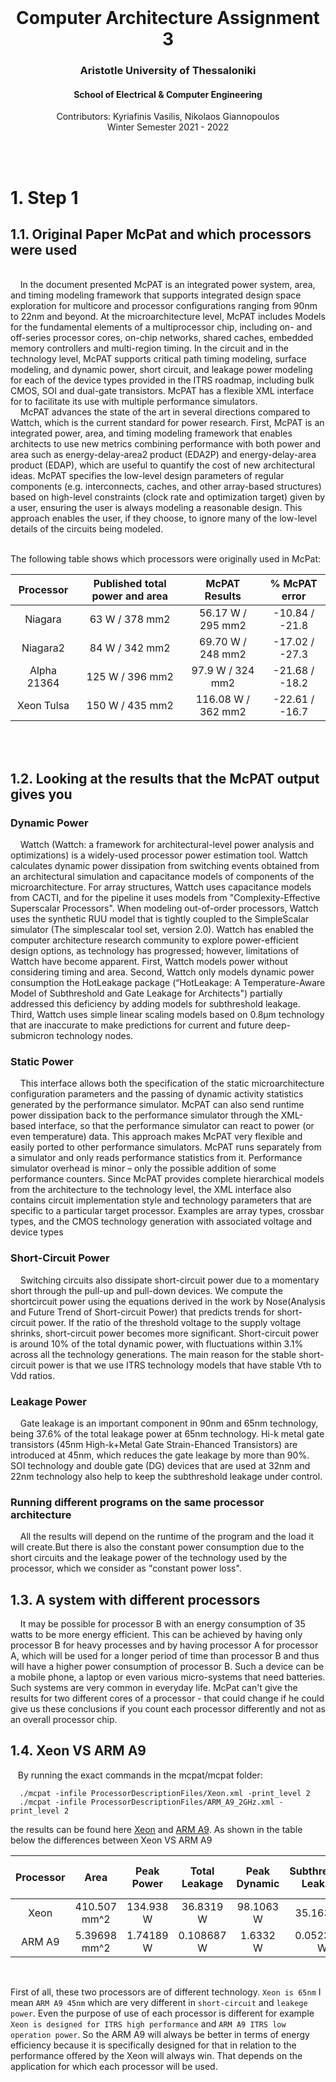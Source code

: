 <div id="top"></div>

<br />
<div align="center">
  <h1 align="center">Computer Architecture Assignment 3</h1>
  <h3 align="center">Aristotle University of Thessaloniki</h3>
  <h4 align="center">School of Electrical & Computer Engineering</h4>
  <p align="center">
    Contributors: Kyriafinis Vasilis, Nikolaos Giannopoulos
    <br />
    Winter Semester 2021 - 2022
    <br />
    <br />
  </p>
</div>
<br />


# 1. Step 1
## 1.1. Original Paper McPat and which processors were used
<br />
&nbsp;&nbsp;&nbsp;&nbsp;In the document presented McPAT is an integrated power system, area, and timing modeling framework that supports integrated design space exploration for multicore and processor configurations ranging from 90nm to 22nm and beyond. At the microarchitecture level, McPAT includes Models for the fundamental elements of a multiprocessor chip, including on- and off-series processor cores,
on-chip networks, shared caches, embedded memory controllers and multi-region timing. In the circuit and in the technology level, McPAT supports critical path timing modeling, surface modeling, and dynamic power, short circuit, and leakage power modeling for each of the device types provided in the ITRS roadmap, including bulk CMOS, SOI and dual-gate transistors. McPAT has a flexible XML interface for to facilitate its use with multiple performance simulators. <br />
&nbsp;&nbsp;&nbsp;&nbsp;McPAT advances the state of the art in several directions compared to Wattch, which is the current standard for power research. First, McPAT is an integrated power, area, and timing modeling framework that enables architects to use new metrics combining performance with both power and area such as energy-delay-area2 product (EDA2P) and energy-delay-area product (EDAP), which are useful to quantify the cost of new architectural ideas. McPAT specifies the low-level design parameters of regular components (e.g. interconnects, caches, and other array-based structures) based on high-level constraints (clock rate and optimization target) given by a user, ensuring the user is always modeling a reasonable design. This approach enables the user, if they choose, to ignore many of the low-level details of the circuits being modeled. <br />
<br />

The following table shows which processors were originally used in McPat:

| Processor | Published total power and area | McPAT Results | % McPAT error |
| :--------: | :--------------------: | :-------------------: | :-----------: |
|  Niagara  | 63 W / 378 mm2 | 56.17 W / 295 mm2  | -10.84 / -21.8 |
|  Niagara2   | 84 W / 342 mm2 | 69.70 W / 248 mm2 | -17.02 / -27.3 |
| Alpha 21364  | 125 W / 396 mm2 | 97.9 W / 324 mm2 | -21.68 / -18.2 |
| Xeon Tulsa  | 150 W / 435 mm2 | 116.08 W / 362 mm2 | -22.61 / -16.7 |

<br />
<br />

## 1.2. Looking at the results that the McPAT output gives you

### Dynamic Power
&nbsp;&nbsp;&nbsp;&nbsp;Wattch (Wattch: a framework for architectural-level power analysis and optimizations) is a widely-used processor power estimation tool. Wattch calculates dynamic power dissipation from switching events obtained from an architectural simulation and capacitance models of components of the microarchitecture. For array structures, Wattch uses capacitance models from CACTI, and for the pipeline it uses models from "Complexity-Effective Superscalar Processors".
When modeling out-of-order processors, Wattch uses the synthetic RUU model that is tightly coupled to the SimpleScalar simulator (The simplescalar tool
set, version 2.0). Wattch has enabled the computer architecture research community to explore power-efficient design options, as technology has progressed; however, limitations of Wattch have become apparent. First, Wattch models power without considering timing and area. Second, Wattch only models dynamic power consumption the HotLeakage package (“HotLeakage: A Temperature-Aware Model of Subthreshold and Gate Leakage for Architects") partially addressed this deficiency by adding models for subthreshold leakage. Third, Wattch uses simple linear scaling models based on 0.8μm technology that are inaccurate to make predictions for current and future deep-submicron technology nodes.

### Static Power
&nbsp;&nbsp;&nbsp;&nbsp;This interface allows both the specification of the static microarchitecture configuration parameters and the passing of dynamic activity statistics generated by the performance simulator. McPAT can also send runtime power dissipation back to the performance simulator through the XML-based interface, so that the performance simulator can react to power (or even temperature) data. This approach makes McPAT very flexible and easily ported to other performance simulators. McPAT runs separately from a simulator and only reads performance statistics from it. Performance simulator overhead is minor – only the possible addition of some performance counters. Since McPAT provides complete hierarchical models from the architecture to the technology level, the XML interface also contains circuit implementation style and technology parameters that are specific to a particular target processor. Examples are array types, crossbar types, and the CMOS technology generation with associated voltage and device types

### Short-Circuit Power
&nbsp;&nbsp;&nbsp;&nbsp;Switching circuits also dissipate short-circuit power due to a momentary short through the pull-up and pull-down devices. We compute the shortcircuit power using the equations derived in the work by Nose(Analysis and Future Trend of Short-circuit Power) that predicts trends for short-circuit power. If the ratio of the threshold voltage to the supply voltage shrinks, short-circuit power becomes more significant. Short-circuit power is around 10% of the total dynamic power, with fluctuations within 3.1% across all the technology generations. The main reason for the stable short-circuit power is that we use ITRS technology models that have stable Vth to Vdd ratios.

### Leakage Power
&nbsp;&nbsp;&nbsp;&nbsp;Gate leakage is an important component in 90nm and 65nm technology, being 37.6% of the total leakage power at 65nm technology.
Hi-k metal gate transistors (45nm High-k+Metal Gate Strain-Ehanced Transistors) are introduced at 45nm, which reduces the gate leakage by more than 90%. SOI technology and double gate (DG) devices that are used at 32nm and 22nm technology also help to keep the subthreshold leakage under control.

### Running different programs on the same processor architecture
&nbsp;&nbsp;&nbsp;&nbsp;All the results will depend on the runtime of the program and the load it will create.But there is also the constant power consumption due to the short circuits and the leakage power of the technology used by the processor, which we consider as "constant power loss".

## 1.3. A system with different processors
&nbsp;&nbsp;&nbsp;&nbsp;It may be possible for processor B with an energy consumption of 35 watts to be more energy efficient. This can be achieved by having only processor B for heavy processes and by having processor A for processor A, which will be used for a longer period of time than processor B and thus will have a higher power consumption of processor B. Such a device can be a mobile phone, a laptop or even various micro-systems that need batteries. Such systems are very common in everyday life. McPat can't give the results for two different cores of a processor - that could change if he could give us these conclusions if you count each processor differently and not as an overall processor chip.

## 1.4. Xeon VS ARM A9

&nbsp;&nbsp; By running the exact commands in the mcpat/mcpat folder:

      ./mcpat -infile ProcessorDescriptionFiles/Xeon.xml -print_level 2
      ./mcpat -infile ProcessorDescriptionFiles/ARM_A9_2GHz.xml -print_level 2

the results can be found here [Xeon](path) and [ARM A9](path2). As shown in the table below the differences between Xeon VS ARM A9

| Processor | Area | Peak Power | Total Leakage | Peak Dynamic | Subthreshold Leakage | Gate Leakage | Runtime Dynamic | Subthreshold Leakage with power gating |
| :--------: | :--------------------: | :-------------------: | :-----------: | :-----------: | :-----------: | :-----------: | :-----------: | :-----------: |
| Xeon | 410.507 mm^2 | 134.938 W | 36.8319 W | 98.1063 W | 35.1632 W | 1.66871 W | 72.9199 W| 16.3977 W|
| ARM A9 | 5.39698 mm^2 | 1.74189 W | 0.108687 W | 1.6332 W | 0.0523094 W | 0.0563774 W | 2.96053 W | - |

<br />

First of all, these two processors are of different technology. ` Xeon is 65nm ` I mean ` ARM A9 45nm ` which are very different in `short-circuit` and `leakege power`. Even the purpose of use of each processor is different for example `Xeon is designed for ITRS high performance` and `ARM A9 ITRS low operation power`. So the ARM A9 will always be better in terms of energy efficiency because it is specifically designed for that in relation to the performance offered by the Xeon will always win. That depends on the application for which each processor will be used.
